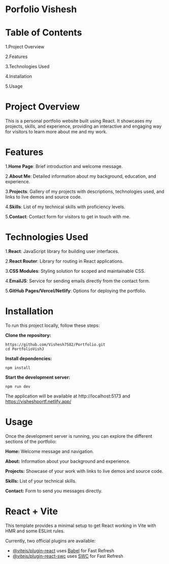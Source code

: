 # Porfolio Vishesh
# Table of Contents
1.Project Overview

2.Features

3.Technologies Used

4.Installation

5.Usage

# Project Overview
This is a personal portfolio website built using React. It showcases my projects, skills, and experience, providing an interactive and engaging way for visitors to learn more about me and my work.

# Features
1.**Home Page**: Brief introduction and welcome message.

2.**About Me**: Detailed information about my background, education, and experience.

3.**Projects**: Gallery of my projects with descriptions, technologies used, and links to live demos and source code.

4.**Skills**: List of my technical skills with proficiency levels.

5.**Contact**: Contact form for visitors to get in touch with me.

# Technologies Used
1.**React**: JavaScript library for building user interfaces.

2.**React Router**: Library for routing in React applications.

3.**CSS Modules**: Styling solution for scoped and maintainable CSS.

4.**EmailJS**: Service for sending emails directly from the contact form.

5.**GitHub Pages/Vercel/Netlify**: Options for deploying the portfolio.

# Installation
To run this project locally, follow these steps:

**Clone the repository:**


```
https://github.com/Vishesh7582/Portfolio.git
cd PortfolioVishJ

```

**Install dependencies:**


```
npm install

```

**Start the development server:**


```
npm run dev

```


The application will be available at http://localhost:5173 and https://visheshportf.netlify.app/


# Usage
Once the development server is running, you can explore the different sections of the portfolio:

**Home:** Welcome message and navigation.

**About:** Information about your background and experience.

**Projects:** Showcase of your work with links to live demos and source code.

**Skills:** List of your technical skills.

**Contact:** Form to send you messages directly.

# React + Vite

This template provides a minimal setup to get React working in Vite with HMR and some ESLint rules.

Currently, two official plugins are available:

- [@vitejs/plugin-react](https://github.com/vitejs/vite-plugin-react/blob/main/packages/plugin-react/README.md) uses [Babel](https://babeljs.io/) for Fast Refresh
- [@vitejs/plugin-react-swc](https://github.com/vitejs/vite-plugin-react-swc) uses [SWC](https://swc.rs/) for Fast Refresh
